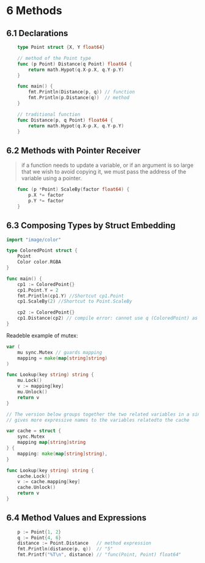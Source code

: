 # 6 Methods

## 6.1 Declarations

```go
    type Point struct {X, Y float64}

    // method of the Point type
    func (p Point) Distance(q Point) float64 {
        return math.Hypot(q.X-p.X, q.Y-p.Y)
    }

    func main() {
        fmt.Println(Distance(p, q)) // function
        fmt.Println(p.Distance(q))  // method
    }

    // traditional function
    func Distance(p, q Point) float64 {
        return math.Hypot(q.X-p.X, q.Y-p.Y)
    }
```

## 6.2 Methods with Pointer Receiver

> if a function needs to update a variable, or if an argument is so large that we wish to avoid copying it, we must pass the address of the variable using a pointer.

```go
    func (p *Point) ScaleBy(factor float64) {
        p.X *= factor
        p.Y *= factor
    }
```

## 6.3 Composing Types by Struct Embedding

```go
import "image/color"

type ColoredPoint struct {
    Point
    Color color.RGBA
}

func main() {
    cp1 := ColoredPoint{}
    cp1.Point.Y = 2
    fmt.Println(cp1.Y) //Shortcut cp1.Point
    cp1.ScaleBy(2) //Shortcut to Point.ScaleBy

    cp2 := ColoredPoint{}
    cp1.Distance(cp2) // compile error: cannot use q (ColoredPoint) as PointA ColoredPoint
}
```

Readeble example of mutex:

```go
var (
    mu sync.Mutex // guards mapping
    mapping = make(map[string]string)
)

func Lookup(key string) string {
    mu.Lock()
    v := mapping[key]
    mu.Unlock()
    return v
}

// The version below groups together the two related variables in a single package-level variable, cache
// gives more expressive names to the variables relatedto the cache

var cache = struct {
    sync.Mutex
    mapping map[string]string
} {
    mapping: make(map[string]string),
}

func Lookup(key string) string {
    cache.Lock()
    v := cache.mapping[key]
    cache.Unlock()
    return v
}
```

## 6.4 Method Values and Expressions

```go
    p := Point{1, 2}
    q := Point{4, 6}
    distance := Point.Distance   // method expression
    fmt.Println(distance(p, q))  // "5"
    fmt.Printf("%T\n", distance) // "func(Point, Point) float64"
```
